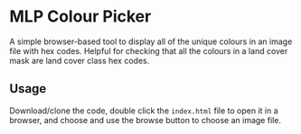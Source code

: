 # MLP Colour Picker
A simple browser-based tool to display all of the unique colours in an image file with hex codes. Helpful for checking that all the colours in a land cover mask are land cover class hex codes.

## Usage
Download/clone the code, double click the `index.html` file to open it in a browser, and choose and use the browse button to choose an image file.